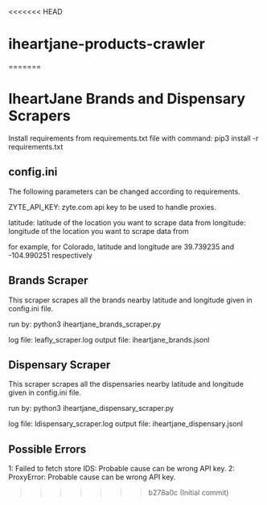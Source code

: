<<<<<<< HEAD
# iheartjane-products-crawler
=======
# IheartJane Brands and Dispensary Scrapers
Install requirements from requirements.txt file with command:
pip3 install -r requirements.txt

## config.ini
The following parameters can be changed according to requirements.

ZYTE_API_KEY: zyte.com api key to be used to handle proxies.

latitude: latitude of the location you want to scrape data from
longitude: longitude of the location you want to scrape data from

for example, for Colorado, latitude and longitude are 39.739235 and -104.990251 respectively

## Brands Scraper
This scraper scrapes all the brands nearby latitude and longitude given in config.ini file.

run by:
python3 iheartjane_brands_scraper.py

log file: leafly_scraper.log
output file: iheartjane_brands.jsonl

## Dispensary Scraper
This scraper scrapes all the dispensaries nearby latitude and longitude given in config.ini file.

run by:
python3 iheartjane_dispensary_scraper.py

log file: ldispensary_scraper.log
output file: iheartjane_dispensary.jsonl

## Possible Errors
1: Failed to fetch store IDS: Probable cause can be wrong API key.
2: ProxyError: Probable cause can be wrong API key.
>>>>>>> b278a0c (Initial commit)
